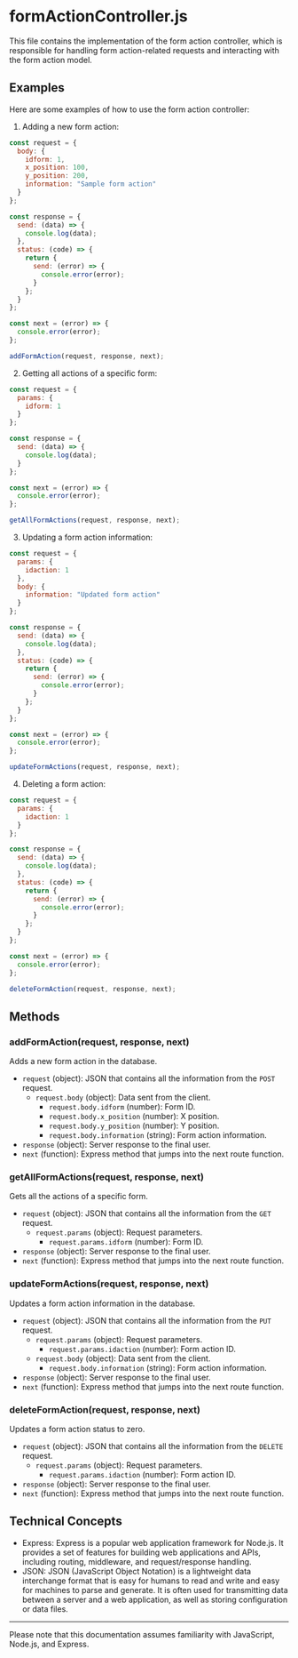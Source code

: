 # formActionController.js

This file contains the implementation of the form action controller, which is responsible for handling form action-related requests and interacting with the form action model.

## Examples

Here are some examples of how to use the form action controller:

1. Adding a new form action:
```javascript
const request = {
  body: {
    idform: 1,
    x_position: 100,
    y_position: 200,
    information: "Sample form action"
  }
};

const response = {
  send: (data) => {
    console.log(data);
  },
  status: (code) => {
    return {
      send: (error) => {
        console.error(error);
      }
    };
  }
};

const next = (error) => {
  console.error(error);
};

addFormAction(request, response, next);
```

2. Getting all actions of a specific form:
```javascript
const request = {
  params: {
    idform: 1
  }
};

const response = {
  send: (data) => {
    console.log(data);
  }
};

const next = (error) => {
  console.error(error);
};

getAllFormActions(request, response, next);
```

3. Updating a form action information:
```javascript
const request = {
  params: {
    idaction: 1
  },
  body: {
    information: "Updated form action"
  }
};

const response = {
  send: (data) => {
    console.log(data);
  },
  status: (code) => {
    return {
      send: (error) => {
        console.error(error);
      }
    };
  }
};

const next = (error) => {
  console.error(error);
};

updateFormActions(request, response, next);
```

4. Deleting a form action:
```javascript
const request = {
  params: {
    idaction: 1
  }
};

const response = {
  send: (data) => {
    console.log(data);
  },
  status: (code) => {
    return {
      send: (error) => {
        console.error(error);
      }
    };
  }
};

const next = (error) => {
  console.error(error);
};

deleteFormAction(request, response, next);
```

## Methods

### addFormAction(request, response, next)
Adds a new form action in the database.

- `request` (object): JSON that contains all the information from the `POST` request.
  - `request.body` (object): Data sent from the client.
    - `request.body.idform` (number): Form ID.
    - `request.body.x_position` (number): X position.
    - `request.body.y_position` (number): Y position.
    - `request.body.information` (string): Form action information.
- `response` (object): Server response to the final user.
- `next` (function): Express method that jumps into the next route function.

### getAllFormActions(request, response, next)
Gets all the actions of a specific form.

- `request` (object): JSON that contains all the information from the `GET` request.
  - `request.params` (object): Request parameters.
    - `request.params.idform` (number): Form ID.
- `response` (object): Server response to the final user.
- `next` (function): Express method that jumps into the next route function.

### updateFormActions(request, response, next)
Updates a form action information in the database.

- `request` (object): JSON that contains all the information from the `PUT` request.
  - `request.params` (object): Request parameters.
    - `request.params.idaction` (number): Form action ID.
  - `request.body` (object): Data sent from the client.
    - `request.body.information` (string): Form action information.
- `response` (object): Server response to the final user.
- `next` (function): Express method that jumps into the next route function.

### deleteFormAction(request, response, next)
Updates a form action status to zero.

- `request` (object): JSON that contains all the information from the `DELETE` request.
  - `request.params` (object): Request parameters.
    - `request.params.idaction` (number): Form action ID.
- `response` (object): Server response to the final user.
- `next` (function): Express method that jumps into the next route function.

## Technical Concepts

- Express: Express is a popular web application framework for Node.js. It provides a set of features for building web applications and APIs, including routing, middleware, and request/response handling.
- JSON: JSON (JavaScript Object Notation) is a lightweight data interchange format that is easy for humans to read and write and easy for machines to parse and generate. It is often used for transmitting data between a server and a web application, as well as storing configuration or data files.

---

Please note that this documentation assumes familiarity with JavaScript, Node.js, and Express.